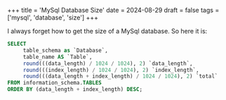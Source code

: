 +++
title = 'MySql Database Size'
date = 2024-08-29
draft = false
tags = ['mysql', 'database', 'size']
+++

I always forget how to get the size of a MySql database. So here it is:

```sql
SELECT
     table_schema as `Database`,
     table_name AS `Table`,
     round(((data_length) / 1024 / 1024), 2) `data_length`,
     round(((index_length) / 1024 / 1024), 2) `index_length`,
     round(((data_length + index_length) / 1024 / 1024), 2) `total`
FROM information_schema.TABLES
ORDER BY (data_length + index_length) DESC;
```
